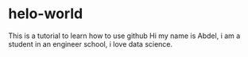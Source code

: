 # helo-world
This is a tutorial to learn how to use github
Hi my name is Abdel, i am a student in an engineer school, i love data science.
